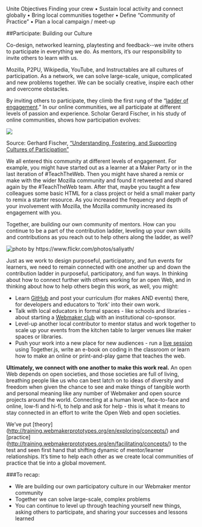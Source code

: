 Unite Objectives
Finding your crew
    •    Sustain local activity and connect globally
    •    Bring local communities together
    •    Define “Community of Practice”
    •    Plan a local campaign / meet-up

##Participate: Building our Culture

Co-design, networked learning, playtesting and feedback--we invite others to participate in everything we do. As mentors, it’s our responsibility to invite others to learn with us. 

Mozilla, P2PU, Wikipedia, YouTube, and Instructables are all cultures of participation. As a network, we can solve large-scale, unique, complicated and new problems together. We can be socially creative, inspire each other and overcome obstacles.

By inviting others to participate, they climb the first rung of the “<a href="https://wiki.mozilla.org/Webmaker/Engagement_Ladder">ladder of engagement</a>.” In our online communities, we all participate at different levels of passion and experience. Scholar Gerard Fischer, in his study of online communities, shows how participation evolves:

<img src="https://cloud.githubusercontent.com/assets/1874003/2749916/ffbe14ea-c835-11e3-99b2-813113579c72.png">

Source: Gerhard Fischer, [“Understanding, Fostering, and Supporting Cultures of Participation”](http://l3d.cs.colorado.edu/~gerhard/papers/2011/interactions-coverstory.pdf) 

We all entered this community at different levels of engagement. For example, you might have started out as a learner at a Maker Party or in the last iteration of #TeachTheWeb. Then you might have shared a remix or make with the wider Mozilla community and found it retweeted and shared again by the #TeachTheWeb team. After that, maybe you taught a few colleagues some basic HTML for a class project or held a small maker party to remix a starter resource. As you increased the frequency and depth of your involvement with Mozilla, the Mozilla community increased its engagement with you.

Together, are building our own community of mentors. How can you continue to be a part of the contribution ladder, leveling up your own skills and contributions as you reach out to help others along the ladder, as well?

<img src="https://farm8.staticflickr.com/7439/9758293374_68676314e6_z.jpg" alt="photo by https://www.flickr.com/photos/saliyath/"/>

Just as we work to design purposeful, participatory, and fun events for learners, we need to remain connected with one another up and down the contribution ladder in purposeful, participatory, and fun ways. In thinking about how to connect further with others working for an open Web, and in thinking about how to help others begin this work, as well, you might:

- Learn <a href="https://github.com/LauraHilliger/community_curriculum">GitHub</a> and post your curriculum (for makes AND events) there, for developers and educators to 'fork' into their own work.
- Talk with local educators in formal spaces - like schools and libraries - about starting a <a href="http://teach.webmaker.org/clubs">Webmaker club</a> with an institutional co-sponsor.
- Level-up another local contributor to mentor status and work together to scale up your events from the kitchen table to larger venues like maker spaces or libraries.
- Push your work into a new place for new audiences - run a <a href="https://training.webmakerprototypes.org/en/host-a-training/">live session</a> using Together.js, write an e-book on coding in the classroom or learn how to make an online or print-and-play game that teaches the web.

**Ultimately, we connect with one another to make this work real.** An open Web depends on open societies, and those societies are full of living, breathing people like us who can best latch on to ideas of diversity and freedom when given the chance to see and make things of tangible worth and personal meaning like any number of Webmaker and open source projects around the world. Connecting at a human level, face-to-face and online, low-fi and hi-fi, to help and ask for help - this is what it means to stay connected in an effort to write the Open Web and open societies.

We’ve put [theory] (http://training.webmakerprototypes.org/en/exploring/concepts/) and [practice] (http://training.webmakerprototypes.org/en/facilitating/concepts/) to the test and seen first hand that shifting dynamic of mentor/learner relationships. It’s time to help each other as we create local communities of practice that tie into a global movement.

###To recap:
* We are building our own participatory culture in our Webmaker mentor community
* Together we can solve large-scale, complex problems
* You can continue to level up through teaching yourself new things, asking others to participate, and sharing your successes and lessons learned